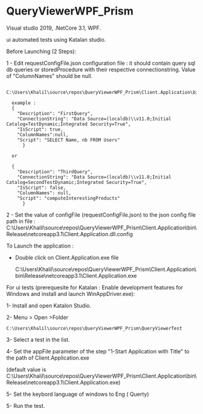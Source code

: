 # QueryViewerWPF_Prism
Visual studio 2019, .NetCore 3.1, WPF.


ui automated tests using Katalan studio.


Before Launching  (2 Steps):


  1 - Edit requestConfigFile.json configuration file : it should contain query sql db queries or storedProcedure with their respective connectionstring.
  Value of "ColumnNames" should be null.
  
      C:\Users\Khalil\source\repos\QueryViewerWPF_Prism\Client.Application\bin\Release\netcoreapp3.1\A_Configs\requestConfigFile.json
      
      example :
      {
        "Description": "FirstQuery",
        "ConnectionString": "Data Source=(localdb)\\v11.0;Initial Catalog=TestDynamic;Integrated Security=True",
        "IsScript": true,
        "ColumnNames":null,
        "Script": "SELECT Name, nb FROM Users"
		  }
		  
      or 
      
      {
        "Description": "ThirdQuery",
        "ConnectionString": "Data Source=(localdb)\\v11.0;Initial Catalog=SecondTestDynamic;Integrated Security=True",
        "IsScript": false,
        "ColumnNames": null,
        "Script": "computeInterestingProducts"
		  }
		  
		  
 2 - Set the value of configFile (requestConfigFile.json) to the json config file path in file :
      C:\Users\Khalil\source\repos\QueryViewerWPF_Prism\Client.Application\bin\Release\netcoreapp3.1\Client.Application.dll.config 
 
 
 To Launch the application :
 
 - Double click on Client.Application.exe file
 
     C:\Users\Khalil\source\repos\QueryViewerWPF_Prism\Client.Application\bin\Release\netcoreapp3.1\Client.Application.exe


For ui tests  (prerequesite for Katalan : Enable development features for Windows and install and launch WinAppDriver.exe):

 1- Install and open Katalon Studio.
 
 2- Menu > Open >Folder 
 
    C:\Users\Khalil\source\repos\QueryViewerWPF_Prism\QueryViewerTest
    
 3- Select a test in the list.
 
 4- Set the appFile parameter of the step "1-Start Application with Title" to the path of Client.Application.exe
 
  (default value is  C:\Users\Khalil\source\repos\QueryViewerWPF_Prism\Client.Application\bin\Release\netcoreapp3.1\Client.Application.exe)
  
 5- Set the keybord language of windows to Eng ( Querty)
 
 5- Run the test.
 

 
 

